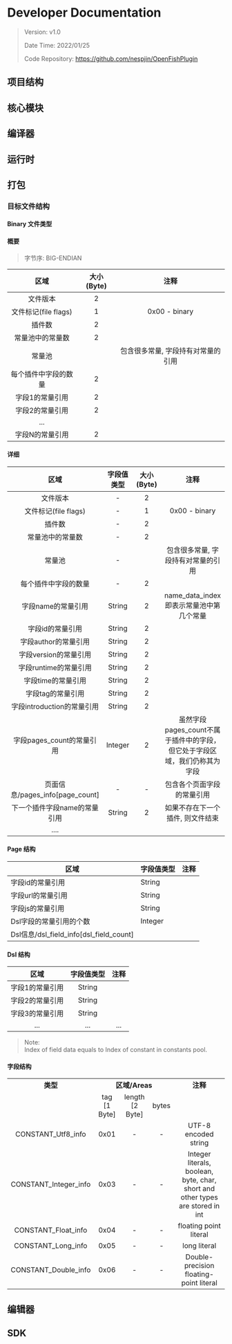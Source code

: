 # Developer Documentation

> Version: v1.0
>
> Date Time: 2022/01/25
>
> Code Repository: https://github.com/nespjin/OpenFishPlugin

## 项目结构

## 核心模块

## 编译器

## 运行时

## 打包

### 目标文件结构

#### Binary 文件类型

#### 概要

> 字节序: BIG-ENDIAN

|         区域         | 大小(Byte) |                注释                |
| :------------------: | :--------: | :--------------------------------: |
|       文件版本       |     2      |                                    |
| 文件标记(file flags) |     1      |           0x00 - binary            |
|        插件数        |     2      |                                    |
|   常量池中的常量数   |     2      |                                    |
|        常量池        |            | 包含很多常量, 字段持有对常量的引用 |
| 每个插件中字段的数量 |     2      |                                    |
|   字段1的常量引用    |     2      |                                    |
|   字段2的常量引用    |     2      |                                    |
|         ...          |            |                                    |
|   字段N的常量引用    |     2      |                                    |

#### 详细

|              区域               | 字段值类型 | 大小(Byte) |                             注释                             |
| :-----------------------------: | :--------: | :--------: | :----------------------------------------------------------: |
|            文件版本             |     -      |     2      |                                                              |
|      文件标记(file flags)       |     -      |     1      |                        0x00 - binary                         |
|             插件数              |     -      |     2      |                                                              |
|        常量池中的常量数         |     -      |     2      |                                                              |
|             常量池              |     -      |            |              包含很多常量, 字段持有对常量的引用              |
|      每个插件中字段的数量       |     -      |     2      |                                                              |
|       字段name的常量引用        |   String   |     2      |           name_data_index即表示常量池中第几个常量            |
|        字段id的常量引用         |   String   |     2      |                                                              |
|      字段author的常量引用       |   String   |     2      |                                                              |
|      字段version的常量引用      |   String   |     2      |                                                              |
|      字段runtime的常量引用      |   String   |     2      |                                                              |
|       字段time的常量引用        |   String   |     2      |                                                              |
|        字段tag的常量引用        |   String   |     2      |                                                              |
|   字段introduction的常量引用    |   String   |     2      |                                                              |
|    字段pages_count的常量引用    |  Integer   |     2      | 虽然字段pages_count不属于插件中的字段，但它处于字段区域，我们仍称其为字段 |
| 页面信息/pages_info[page_count] |     -      |     -      |                  包含各个页面字段的常量引用                  |
|  下一个插件字段name的常量引用   |   String   |     2      |               如果不存在下一个插件, 则文件结束               |
|              ....               |            |            |                                                              |

#### Page 结构

| 区域                                 |  字段值类型   |  注释   |
|------------------------------------|-----|-----|
| 字段id的常量引用                          |  String   |     |
| 字段url的常量引用                         |  String   |     |
| 字段js的常量引用                          |    String |     |
| Dsl字段的常量引用的个数                      |  Integer   |     |
| Dsl信息/dsl_field_info[dsl_field_count] |            |     |


#### Dsl 结构

|         区域         | 字段值类型  | 注释  |
|:------------------:|:------:|:---:|
|      字段1的常量引用      | String |     |
|      字段2的常量引用      | String |     |
| 字段3的常量引用     |       String |     |
|        ...         |  ...   | ... |
 
> Note: <br/>
> Index of field data equals to Index of constant in constants pool.

#### 字段结构
<table>
    <tr>
        <td style="font-weight: bold;" align="center">类型</td>
        <td style="font-weight: bold;" colspan="3" align="center">区域/Areas</td>
        <td style="font-weight: bold;" align="center">注释</td>
    </tr>
    <tr>
        <td align="center"></td>
        <td align="center">tag [1 Byte]</td>
        <td align="center">length [2 Byte]</td>
        <td align="center">bytes</td>
        <td align="center"></td>
    </tr>
    <tr>
        <td align="center">CONSTANT_Utf8_info</td>
        <td align="center">0x01</td>
        <td align="center">-</td>
        <td align="center">-</td>
        <td align="center">UTF-8 encoded string</td>
    </tr>
    <tr>
        <td align="center">CONSTANT_Integer_info</td>
        <td align="center">0x03</td>
        <td align="center">-</td>
        <td align="center">-</td>
        <td align="center">Integer literals, boolean, byte, char, short and other types are stored in int</td>
    </tr>
    <tr>
        <td align="center">CONSTANT_Float_info</td>
        <td align="center">0x04</td>
        <td align="center">-</td>
        <td align="center">-</td>
        <td align="center">floating point literal</td>
    </tr>
    <tr>
        <td align="center">CONSTANT_Long_info</td>
        <td align="center">0x05</td>
        <td align="center">-</td>
        <td align="center">-</td>
        <td align="center">long literal</td>
    </tr>
    <tr>
        <td align="center">CONSTANT_Double_info</td>
        <td align="center">0x06</td>
        <td align="center">-</td>
        <td align="center">-</td>
        <td align="center">Double-precision floating-point literal</td>
    </tr>
</table>


## 编辑器

## SDK

